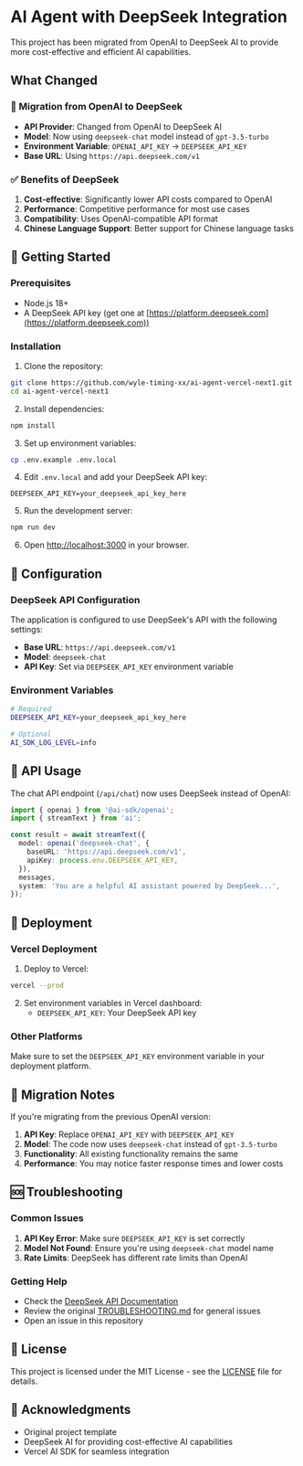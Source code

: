 # AI Agent with DeepSeek Integration

This project has been migrated from OpenAI to DeepSeek AI to provide more cost-effective and efficient AI capabilities.

## What Changed

### 🔄 Migration from OpenAI to DeepSeek

- **API Provider**: Changed from OpenAI to DeepSeek AI
- **Model**: Now using `deepseek-chat` model instead of `gpt-3.5-turbo`
- **Environment Variable**: `OPENAI_API_KEY` → `DEEPSEEK_API_KEY`
- **Base URL**: Using `https://api.deepseek.com/v1`

### ✅ Benefits of DeepSeek

1. **Cost-effective**: Significantly lower API costs compared to OpenAI
2. **Performance**: Competitive performance for most use cases
3. **Compatibility**: Uses OpenAI-compatible API format
4. **Chinese Language Support**: Better support for Chinese language tasks

## 🚀 Getting Started

### Prerequisites

- Node.js 18+ 
- A DeepSeek API key (get one at [https://platform.deepseek.com](https://platform.deepseek.com))

### Installation

1. Clone the repository:
```bash
git clone https://github.com/wyle-timing-xx/ai-agent-vercel-next1.git
cd ai-agent-vercel-next1
```

2. Install dependencies:
```bash
npm install
```

3. Set up environment variables:
```bash
cp .env.example .env.local
```

4. Edit `.env.local` and add your DeepSeek API key:
```
DEEPSEEK_API_KEY=your_deepseek_api_key_here
```

5. Run the development server:
```bash
npm run dev
```

6. Open [http://localhost:3000](http://localhost:3000) in your browser.

## 🔧 Configuration

### DeepSeek API Configuration

The application is configured to use DeepSeek's API with the following settings:

- **Base URL**: `https://api.deepseek.com/v1`
- **Model**: `deepseek-chat`
- **API Key**: Set via `DEEPSEEK_API_KEY` environment variable

### Environment Variables

```bash
# Required
DEEPSEEK_API_KEY=your_deepseek_api_key_here

# Optional
AI_SDK_LOG_LEVEL=info
```

## 📝 API Usage

The chat API endpoint (`/api/chat`) now uses DeepSeek instead of OpenAI:

```typescript
import { openai } from '@ai-sdk/openai';
import { streamText } from 'ai';

const result = await streamText({
  model: openai('deepseek-chat', {
    baseURL: 'https://api.deepseek.com/v1',
    apiKey: process.env.DEEPSEEK_API_KEY,
  }),
  messages,
  system: 'You are a helpful AI assistant powered by DeepSeek...',
});
```

## 🚀 Deployment

### Vercel Deployment

1. Deploy to Vercel:
```bash
vercel --prod
```

2. Set environment variables in Vercel dashboard:
   - `DEEPSEEK_API_KEY`: Your DeepSeek API key

### Other Platforms

Make sure to set the `DEEPSEEK_API_KEY` environment variable in your deployment platform.

## 🔄 Migration Notes

If you're migrating from the previous OpenAI version:

1. **API Key**: Replace `OPENAI_API_KEY` with `DEEPSEEK_API_KEY`
2. **Model**: The code now uses `deepseek-chat` instead of `gpt-3.5-turbo`
3. **Functionality**: All existing functionality remains the same
4. **Performance**: You may notice faster response times and lower costs

## 🆘 Troubleshooting

### Common Issues

1. **API Key Error**: Make sure `DEEPSEEK_API_KEY` is set correctly
2. **Model Not Found**: Ensure you're using `deepseek-chat` model name
3. **Rate Limits**: DeepSeek has different rate limits than OpenAI

### Getting Help

- Check the [DeepSeek API Documentation](https://platform.deepseek.com/api-docs)
- Review the original [TROUBLESHOOTING.md](./TROUBLESHOOTING.md) for general issues
- Open an issue in this repository

## 📄 License

This project is licensed under the MIT License - see the [LICENSE](LICENSE) file for details.

## 🙏 Acknowledgments

- Original project template
- DeepSeek AI for providing cost-effective AI capabilities
- Vercel AI SDK for seamless integration
